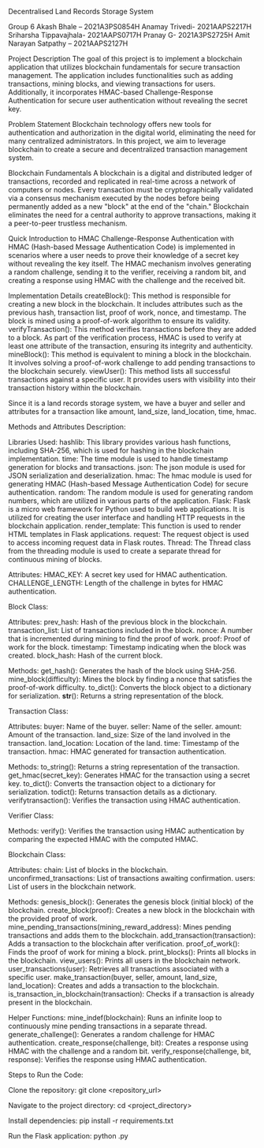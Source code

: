 Decentralised Land Records Storage System


Group 6
Akash Bhale – 2021A3PS0854H
Anamay Trivedi- 2021AAPS2217H
Sriharsha Tippavajhala- 2021AAPS0717H
Pranay G- 2021A3PS2725H
Amit Narayan Satpathy – 2021AAPS2127H




Project Description
The goal of this project is to implement a blockchain application that utilizes blockchain fundamentals for secure transaction management. The application includes functionalities such as adding transactions, mining blocks, and viewing transactions for users. Additionally, it incorporates HMAC-based Challenge-Response Authentication for secure user authentication without revealing the secret key.

Problem Statement
Blockchain technology offers new tools for authentication and authorization in the digital world, eliminating the need for many centralized administrators. In this project, we aim to leverage blockchain to create a secure and decentralized transaction management system.

Blockchain Fundamentals
A blockchain is a digital and distributed ledger of transactions, recorded and replicated in real-time across a network of computers or nodes. Every transaction must be cryptographically validated via a consensus mechanism executed by the nodes before being permanently added as a new "block" at the end of the "chain." Blockchain eliminates the need for a central authority to approve transactions, making it a peer-to-peer trustless mechanism.

Quick Introduction to HMAC
Challenge-Response Authentication with HMAC (Hash-based Message Authentication Code) is implemented in scenarios where a user needs to prove their knowledge of a secret key without revealing the key itself. The HMAC mechanism involves generating a random challenge, sending it to the verifier, receiving a random bit, and creating a response using HMAC with the challenge and the received bit.

Implementation Details
createBlock(): This method is responsible for creating a new block in the blockchain. It includes attributes such as the previous hash, transaction list, proof of work, nonce, and timestamp. The block is mined using a proof-of-work algorithm to ensure its validity.
verifyTransaction(): This method verifies transactions before they are added to a block. As part of the verification process, HMAC is used to verify at least one attribute of the transaction, ensuring its integrity and authenticity.
mineBlock(): This method is equivalent to mining a block in the blockchain. It involves solving a proof-of-work challenge to add pending transactions to the blockchain securely.
viewUser(): This method lists all successful transactions against a specific user. It provides users with visibility into their transaction history within the blockchain.



Since it is a land records storage system, we have a buyer and seller and attributes for a transaction like 
amount,
land_size,
land_location,
time,
hmac.


Methods and Attributes Description:

Libraries Used:
hashlib: This library provides various hash functions, including SHA-256, which is used for hashing in the blockchain implementation.
time: The time module is used to handle timestamp generation for blocks and transactions.
json: The json module is used for JSON serialization and deserialization.
hmac: The hmac module is used for generating HMAC (Hash-based Message Authentication Code) for secure authentication.
random: The random module is used for generating random numbers, which are utilized in various parts of the application.
Flask: Flask is a micro web framework for Python used to build web applications. It is utilized for creating the user interface and handling HTTP requests in the blockchain application.
render_template: This function is used to render HTML templates in Flask applications.
request: The request object is used to access incoming request data in Flask routes.
Thread: The Thread class from the threading module is used to create a separate thread for continuous mining of blocks.

Attributes:
HMAC_KEY: A secret key used for HMAC authentication.
CHALLENGE_LENGTH: Length of the challenge in bytes for HMAC authentication.

Block Class:

Attributes:
prev_hash: Hash of the previous block in the blockchain.
transaction_list: List of transactions included in the block.
nonce: A number that is incremented during mining to find the proof of work.
proof: Proof of work for the block.
timestamp: Timestamp indicating when the block was created.
block_hash: Hash of the current block.

Methods:
get_hash(): Generates the hash of the block using SHA-256.
mine_block(difficulty): Mines the block by finding a nonce that satisfies the proof-of-work difficulty.
to_dict(): Converts the block object to a dictionary for serialization.
__str__(): Returns a string representation of the block.

Transaction Class:

Attributes:
buyer: Name of the buyer.
seller: Name of the seller.
amount: Amount of the transaction.
land_size: Size of the land involved in the transaction.
land_location: Location of the land.
time: Timestamp of the transaction.
hmac: HMAC generated for transaction authentication.

Methods:
to_string(): Returns a string representation of the transaction.
get_hmac(secret_key): Generates HMAC for the transaction using a secret key.
to_dict(): Converts the transaction object to a dictionary for serialization.
todict(): Returns transaction details as a dictionary.
verifytransaction(): Verifies the transaction using HMAC authentication.

Verifier Class:

Methods:
verify(): Verifies the transaction using HMAC authentication by comparing the expected HMAC with the computed HMAC.

Blockchain Class:

Attributes:
chain: List of blocks in the blockchain.
unconfirmed_transactions: List of transactions awaiting confirmation.
users: List of users in the blockchain network.

Methods:
genesis_block(): Generates the genesis block (initial block) of the blockchain.
create_block(proof): Creates a new block in the blockchain with the provided proof of work.
mine_pending_transactions(mining_reward_address): Mines pending transactions and adds them to the blockchain.
add_transaction(transaction): Adds a transaction to the blockchain after verification.
proof_of_work(): Finds the proof of work for mining a block.
print_blocks(): Prints all blocks in the blockchain.
view_users(): Prints all users in the blockchain network.
user_transactions(user): Retrieves all transactions associated with a specific user.
make_transaction(buyer, seller, amount, land_size, land_location): Creates and adds a transaction to the blockchain.
is_transaction_in_blockchain(transaction): Checks if a transaction is already present in the blockchain.

Helper Functions:
mine_indef(blockchain): Runs an infinite loop to continuously mine pending transactions in a separate thread.
generate_challenge(): Generates a random challenge for HMAC authentication.
create_response(challenge, bit): Creates a response using HMAC with the challenge and a random bit.
verify_response(challenge, bit, response): Verifies the response using HMAC authentication.

Steps to Run the Code:

Clone the repository:
git clone <repository_url>

Navigate to the project directory:
cd <project_directory>

Install dependencies:
pip install -r requirements.txt

Run the Flask application:
python <filename>.py

